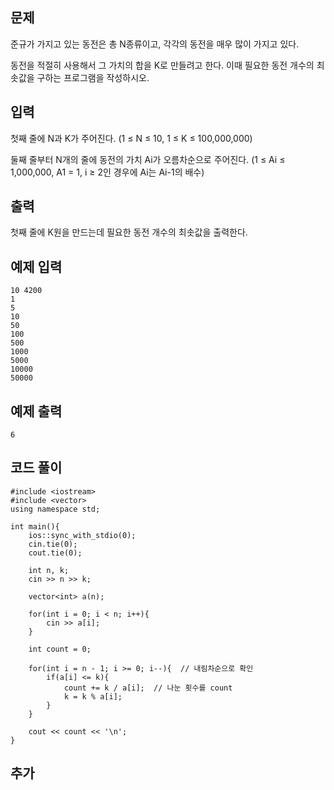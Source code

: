 ## 문제 
준규가 가지고 있는 동전은 총 N종류이고, 각각의 동전을 매우 많이 가지고 있다.

동전을 적절히 사용해서 그 가치의 합을 K로 만들려고 한다. 이때 필요한 동전 개수의 최솟값을 구하는 프로그램을 작성하시오.
## 입력
첫째 줄에 N과 K가 주어진다. (1 ≤ N ≤ 10, 1 ≤ K ≤ 100,000,000)

둘째 줄부터 N개의 줄에 동전의 가치 Ai가 오름차순으로 주어진다. (1 ≤ Ai ≤ 1,000,000, A1 = 1, i ≥ 2인 경우에 Ai는 Ai-1의 배수)
## 출력
첫째 줄에 K원을 만드는데 필요한 동전 개수의 최솟값을 출력한다.


## 예제 입력 
```
10 4200
1
5
10
50
100
500
1000
5000
10000
50000
```

## 예제 출력  
```
6
```
## 코드 풀이
```
#include <iostream>
#include <vector>
using namespace std;

int main(){
    ios::sync_with_stdio(0);
    cin.tie(0);
    cout.tie(0);
    
    int n, k;
    cin >> n >> k;
    
    vector<int> a(n);
    
    for(int i = 0; i < n; i++){
        cin >> a[i];
    }
    
    int count = 0;
    
    for(int i = n - 1; i >= 0; i--){  // 내림차순으로 확인
        if(a[i] <= k){
            count += k / a[i];  // 나눈 횟수를 count
            k = k % a[i];
        }
    }
    
    cout << count << '\n';
}
```
## 추가
